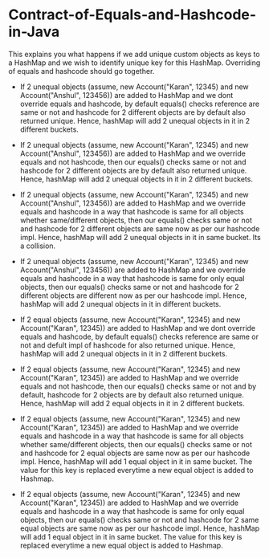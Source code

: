 # Contract-of-Equals-and-Hashcode-in-Java

This explains you what happens if we add unique custom objects as keys to a HashMap and we wish to identify unique key for this HashMap.
Overriding of equals and hashcode should go together. 

* If 2 unequal objects (assume, new Account("Karan", 12345) and new Account("Anshul", 123456)) are added to HashMap and we dont override equals and hashcode, by default equals() checks reference are same or not and hashcode for 2 different objects are by default also returned unique. Hence, hashMap will add 2 unequal objects in it in 2 different buckets.

* If 2 unequal objects (assume, new Account("Karan", 12345) and new Account("Anshul", 123456)) are added to HashMap and we override equals and not hashcode, then our equals() checks same or not and hashcode for 2 different objects are by default also returned unique. Hence, hashMap will add 2 unequal objects in it in 2 different buckets.

* If 2 unequal objects (assume, new Account("Karan", 12345) and new Account("Anshul", 123456)) are added to HashMap and we override equals and hashcode in a way that hashcode is same for all objects whether same/different objects, then our equals() checks same or not and hashcode for 2 different objects are same now as per our hashcode impl. Hence, hashMap will add 2 unequal objects in it in same bucket. Its a collision.

* If 2 unequal objects (assume, new Account("Karan", 12345) and new Account("Anshul", 123456)) are added to HashMap and we override equals and hashcode in a way that hashcode is same for only equal objects, then our equals() checks same or not and hashcode for 2 different objects are different now as per our hashcode impl. Hence, hashMap will add 2 unequal objects in it in different buckets.

* If 2 equal objects (assume, new Account("Karan", 12345) and new Account("Karan", 12345)) are added to HashMap and we dont override equals and hashcode, by default equals() checks reference are same or not and defult impl of hashcode for also returned unique. Hence, hashMap will add 2 unequal objects in it in 2 different buckets.

* If 2 equal objects (assume, new Account("Karan", 12345) and new Account("Karan", 12345)) are added to HashMap and we override equals and not hashcode, then our equals() checks same or not and by default, hashcode for 2 objects are by default also returned unique. Hence, hashMap will add 2 equal objects in it in 2 different buckets.

* If 2 equal objects (assume, new Account("Karan", 12345) and new Account("Karan", 12345)) are added to HashMap and we override equals and hashcode in a way that hashcode is same for all objects whether same/different objects, then our equals() checks same or not and hashcode for 2 equal objects are same now as per our hashcode impl. Hence, hashMap will add 1 equal object in it in same bucket. The value for this key is replaced everytime a new equal object is added to Hashmap.

* If 2 equal objects (assume, new Account("Karan", 12345) and new Account("Karan", 12345)) are added to HashMap and we override equals and hashcode in a way that hashcode is same for only equal objects, then our equals() checks same or not and hashcode for 2 same equal objects are same now as per our hashcode impl. Hence, hashMap will add 1 equal object in it in same bucket. The value for this key is replaced everytime a new equal object is added to Hashmap.
